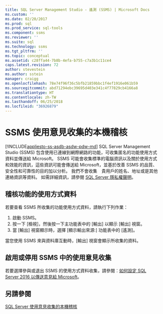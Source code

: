 ```yaml
---
title: SQL Server Management Studio - 遙測 (SSMS) | Microsoft Docs
ms.custom: ''
ms.date: 02/20/2017
ms.prod: sql
ms.prod_service: sql-tools
ms.component: ssms
ms.reviewer: ''
ms.suite: sql
ms.technology: ssms
ms.tgt_pltfrm: ''
ms.topic: conceptual
ms.assetid: c28ffa44-7b8b-4efa-b755-c7a3b1c11ce4
caps.latest.revision: 72
author: stevestein
ms.author: sstein
manager: craigg
ms.openlocfilehash: 78e74f96f36c5bfb21859bbc1f4ef1916e061b59
ms.sourcegitcommit: abd71294ebc39695d403e341c4f77829cb4166a8
ms.translationtype: HT
ms.contentlocale: zh-TW
ms.lasthandoff: 06/25/2018
ms.locfileid: "36926879"
---
```

# <a name="local-audit-for-ssms-usage-feedback-collection"></a>SSMS 使用意見收集的本機稽核
[!INCLUDE[appliesto-ss-asdb-asdw-pdw-md](../includes/appliesto-ss-asdb-asdw-pdw-md.md)]
SQL Server Management Studio (SSMS) 包含使用已連線到網際網路的功能，可收集匿名的功能使用方式資料並傳送給 Microsoft。 SSMS 可能會收集標準的電腦資訊以及關於使用方式和效能的資訊，這些資訊可能會傳送給 Microsoft，並基於改善 SSMS 的品質、安全性和可靠性的目的加以分析。 我們不會收集　貴用戶的姓名、地址或是其他連絡資訊等資料。 如需詳細資訊，請參閱 [SQL Server 隱私權聲明](http://go.microsoft.com/fwlink/?LinkID=868444)。

## <a name="audit-feature-usage-data"></a>稽核功能的使用方式資料

若要查看 SSMS 所收集的功能使用方式資料，請執行下列作業：
1.  啟動 SSMS。
2.  按一下 [檢視]，然後按一下主功能表中的 [輸出] 以顯示 [輸出] 視窗。 
3.  當 [輸出] 視窗顯示時，選擇 [顯示輸出來源:] 功能表中的 [遙測]。

當您使用 SSMS 來與資料庫互動時，[輸出] 視窗會顯示所收集的資料。

## <a name="enable-or-disable-usage-feedback-collection-in-ssms"></a>啟用或停用 SSMS 中的使用意見收集

若要選擇參與或退出 SSMS 的使用方式資料收集，請參閱︰[如何設定 SQL Server 2016 以傳送意見給 Microsoft](http://support.microsoft.com/help/3153756/how-to-configure-sql-server-2016-to-send-feedback-to-microsoft)。

## <a name="see-also"></a>另請參閱

[SQL Server 使用意見收集的本機稽核](http://msdn.microsoft.com/library/mt743085.aspx)

